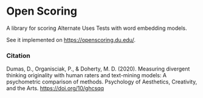 # Open Scoring

A library for scoring Alternate Uses Tests with word embedding models.

See it implemented on https://openscoring.du.edu/.

### Citation

Dumas, D., Organisciak, P., & Doherty, M. D. (2020). Measuring divergent thinking originality with human raters and text-mining models: A psychometric comparison of methods. Psychology of Aesthetics, Creativity, and the Arts. https://doi.org/10/ghcsqq

